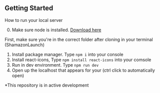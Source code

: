## Getting Started

How to run your local server

0. Make sure node is installed. [Download here](https://nodejs.org/en/)

First, make sure you're in the correct folder after cloning in your terminal (ShamazonLaunch)

1. Install package manager. Type `npm i` into your console
2. Install react-icons, Type `npm install react-icons` into your comsole
3. Run in dev environment. Type `npm run dev`
4. Open up the localhost that appears for your (ctrl click to automatically open)

\*This repository is in active development
